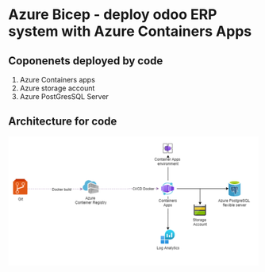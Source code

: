 
# Azure Bicep - deploy odoo ERP system with Azure Containers Apps

## Coponenets deployed by code

1. Azure Containers apps
2. Azure storage account
3. Azure PostGresSQL Server

## Architecture for code

![odoo-architecture](.asset/odoo-arch.png)